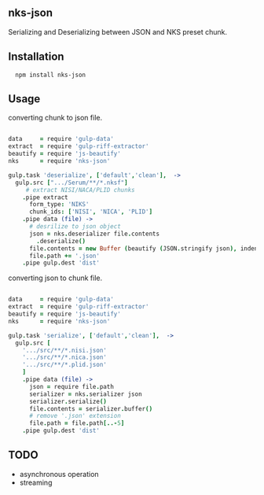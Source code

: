 ## nks-json

Serializing and Deserializing between JSON and NKS preset chunk.

## Installation
```
  npm install nks-json
```

## Usage

converting chunk to json file.
```coffeescript

data     = require 'gulp-data'
extract  = require 'gulp-riff-extractor'
beautify = require 'js-beautify'
nks      = require 'nks-json'

gulp.task 'deserialize', ['default','clean'],  ->
  gulp.src [".../Serum/**/*.nksf"]
     # extract NISI/NACA/PLID chunks
    .pipe extract
      form_type: 'NIKS'
      chunk_ids: ['NISI', 'NICA', 'PLID']
    .pipe data (file) ->
      # desrilize to json object
      json = nks.deserializer file.contents
        .deserialize()
      file.contents = new Buffer (beautify (JSON.stringify json), indent_size: 2)
      file.path += '.json'
    .pipe gulp.dest 'dist'
```

converting json to chunk file.
```coffeescript

data     = require 'gulp-data'
extract  = require 'gulp-riff-extractor'
beautify = require 'js-beautify'
nks      = require 'nks-json'

gulp.task 'serialize', ['default','clean'],  ->
  gulp.src [
    '.../src/**/*.nisi.json'
    '.../src/**/*.nica.json'
    '.../src/**/*.plid.json'
    ]
    .pipe data (file) ->
      json = require file.path
      serializer = nks.serializer json
      serializer.serialize()
      file.contents = serializer.buffer()
      # remove '.json' extension
      file.path = file.path[..-5]
    .pipe gulp.dest 'dist'
```

## TODO
- asynchronous operation
- streaming
